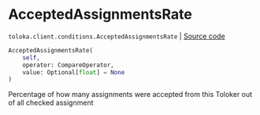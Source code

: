 # AcceptedAssignmentsRate
`toloka.client.conditions.AcceptedAssignmentsRate` | [Source code](https://github.com/Toloka/toloka-kit/blob/v1.0.1/src/client/conditions.py#L94)

```python
AcceptedAssignmentsRate(
    self,
    operator: CompareOperator,
    value: Optional[float] = None
)
```

Percentage of how many assignments were accepted from this Toloker out of all checked assignment

